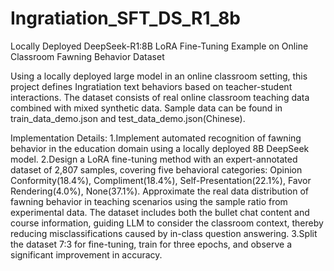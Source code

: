 # Ingratiation_SFT_DS_R1_8b
Locally Deployed DeepSeek-R1:8B LoRA Fine-Tuning Example on Online Classroom Fawning Behavior Dataset

Using a locally deployed large model in an online classroom setting, this project defines Ingratiation text behaviors based on teacher-student interactions. 
The dataset consists of real online classroom teaching data combined with mixed synthetic data. Sample data can be found in train_data_demo.json and test_data_demo.json(Chinese).

Implementation Details:
1.Implement automated recognition of fawning behavior in the education domain using a locally deployed 8B DeepSeek model.
2.Design a LoRA fine-tuning method with an expert-annotated dataset of 2,807 samples, covering five behavioral categories: Opinion Conformity(18.4%), Compliment(18.4%), Self-Presentation(22.1%), Favor Rendering(4.0%), None(37.1%). Approximate the real data distribution of fawning behavior in teaching scenarios using the sample ratio from experimental data. The dataset includes both the bullet chat content and course information, guiding LLM to consider the classroom context, thereby reducing misclassifications caused by in-class question answering.
3.Split the dataset 7:3 for fine-tuning, train for three epochs, and observe a significant improvement in accuracy.
